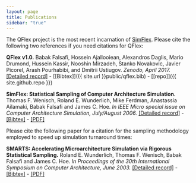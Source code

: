 ```yaml
---
layout: page
title: Publications
sidebar: "true"
---
```


The QFlex project is the most recent incarnation of [SimFlex](http://parsa.epfl.ch/simflex/). Please cite the following two references if you need citations for QFlex:

**QFlex v1.0.**
Babak Falsafi, Hossein Ajallooiean, Alexandros Daglis, Mario Drumond, Hussein Kassir, Nooshin Mirzadeh, Stanko Novakovic, Javier Picorel, Arash Pourhabibi, and Dmitrii Ustiugov.
*Zenodo, April 2017.*
[[Detailed record]](http://doi.org/10.5281/zenodo.504368) - [[Bibtex]]({{ site.url }}public/qflex.bib) - [[repo]]({{ site.github.repo }})

**SimFlex: Statistical Sampling of Computer Architecture Simulation.**
Thomas F. Wenisch, Roland E. Wunderlich, Mike Ferdman, Anastassia Ailamaki, Babak Falsafi and James C. Hoe.
*In IEEE Micro special issue on Computer Architecture Simulation, July/August 2006.*
[[Detailed record]](https://infoscience.epfl.ch/record/112669) - [[Bibtex]](http://infoscience.epfl.ch/export.py?recid=112669&fm=bibtex) - [[PDF]](https://infoscience.epfl.ch/record/112669/files/simflex.pdf)

Please cite the following paper for a citation for the sampling methodology employed to speed up simulation turnaround times:

**SMARTS: Accelerating Microarchitecture Simulation via Rigorous Statistical Sampling.**
Roland E. Wunderlich, Thomas F. Wenisch, Babak Falsafi and James C. Hoe.
*In Proceedings of the 30th International Symposium on Computer Architecture, June 2003.*
[[Detailed record]](https://infoscience.epfl.ch/record/135578) - [[Bibtex]](http://infoscience.epfl.ch/export.py?recid=135578&fm=bibtex) - [[PDF]](https://infoscience.epfl.ch/record/135578/files/isca03_smarts.pdf)
